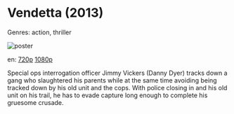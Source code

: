 # Vendetta (2013)

Genres: action, thriller

![poster](http://image.tmdb.org/t/p/w500/wJDPLXAIyNc0OH2G6M4bbJ9OSU1.jpg)

en:
  [720p](magnet:?xt=urn:btih:6A9A962E9B5BC4F7F8C6C872BDF66A7EF2E1240E&tr=udp://glotorrents.pw:6969/announce&tr=udp://tracker.opentrackr.org:1337/announce&tr=udp://torrent.gresille.org:80/announce&tr=udp://tracker.openbittorrent.com:80&tr=udp://tracker.coppersurfer.tk:6969&tr=udp://tracker.leechers-paradise.org:6969&tr=udp://p4p.arenabg.ch:1337&tr=udp://tracker.internetwarriors.net:1337)
  [1080p](magnet:?xt=urn:btih:0743FB0BACC8BA1EDBF890203DE5417C1824F67E&tr=udp://glotorrents.pw:6969/announce&tr=udp://tracker.opentrackr.org:1337/announce&tr=udp://torrent.gresille.org:80/announce&tr=udp://tracker.openbittorrent.com:80&tr=udp://tracker.coppersurfer.tk:6969&tr=udp://tracker.leechers-paradise.org:6969&tr=udp://p4p.arenabg.ch:1337&tr=udp://tracker.internetwarriors.net:1337)
  


Special ops interrogation officer Jimmy Vickers (Danny Dyer) tracks down a gang who slaughtered his parents while at the same time avoiding being tracked down by his old unit and the cops. With police closing in and his old unit on his trail, he has to evade capture long enough to complete his gruesome crusade.